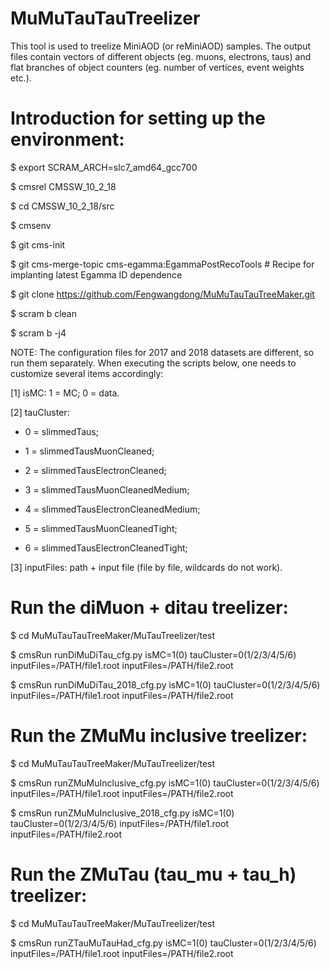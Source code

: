 # MuMuTauTauTreelizerThis tool is used to treelize MiniAOD (or reMiniAOD) samples. The output files contain vectors of different objects (eg. muons, electrons, taus) and flat branches of object counters (eg. number of vertices, event weights etc.).# Introduction for setting up the environment:$ export SCRAM_ARCH=slc7_amd64_gcc700$ cmsrel CMSSW_10_2_18$ cd CMSSW_10_2_18/src$ cmsenv$ git cms-init$ git cms-merge-topic cms-egamma:EgammaPostRecoTools # Recipe for implanting latest Egamma ID dependence$ git clone https://github.com/Fengwangdong/MuMuTauTauTreeMaker.git$ scram b clean$ scram b -j4NOTE: The configuration files for 2017 and 2018 datasets are different, so run them separately. When executing the scripts below, one needs to customize several items accordingly:[1] isMC: 1 = MC; 0 = data.[2] tauCluster: * 0 = slimmedTaus; * 1 = slimmedTausMuonCleaned; * 2 = slimmedTausElectronCleaned; * 3 = slimmedTausMuonCleanedMedium; * 4 = slimmedTausElectronCleanedMedium; * 5 = slimmedTausMuonCleanedTight; * 6 = slimmedTausElectronCleanedTight; [3] inputFiles: path + input file (file by file, wildcards do not work).# Run the diMuon + ditau treelizer:$ cd MuMuTauTauTreeMaker/MuTauTreelizer/test$ cmsRun runDiMuDiTau_cfg.py isMC=1(0) tauCluster=0(1/2/3/4/5/6) inputFiles=/PATH/file1.root inputFiles=/PATH/file2.root$ cmsRun runDiMuDiTau_2018_cfg.py isMC=1(0) tauCluster=0(1/2/3/4/5/6) inputFiles=/PATH/file1.root inputFiles=/PATH/file2.root# Run the ZMuMu inclusive treelizer:$ cd MuMuTauTauTreeMaker/MuTauTreelizer/test$ cmsRun runZMuMuInclusive_cfg.py isMC=1(0) tauCluster=0(1/2/3/4/5/6) inputFiles=/PATH/file1.root inputFiles=/PATH/file2.root$ cmsRun runZMuMuInclusive_2018_cfg.py isMC=1(0) tauCluster=0(1/2/3/4/5/6) inputFiles=/PATH/file1.root inputFiles=/PATH/file2.root# Run the ZMuTau (tau_mu + tau_h) treelizer:$ cd MuMuTauTauTreeMaker/MuTauTreelizer/test$ cmsRun runZTauMuTauHad_cfg.py isMC=1(0) tauCluster=0(1/2/3/4/5/6) inputFiles=/PATH/file1.root inputFiles=/PATH/file2.root